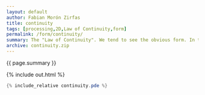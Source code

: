```yaml
---   
layout: default
author: Fabian Morón Zirfas
title: continuity
tags: [processing,2D,Law of Continuity,form]
permalink: /form/continuity/
summary: The "Law of Continuity". We tend to see the obvious form. In this example we see two lines crossing. Not 2 lines bouncing of one another.  
archive: continuity.zip
---  
```


<div class="hero">{{ page.summary }}</div>

<!-- more -->

{% include out.html %}

```java
{% include_relative continuity.pde %}
```


